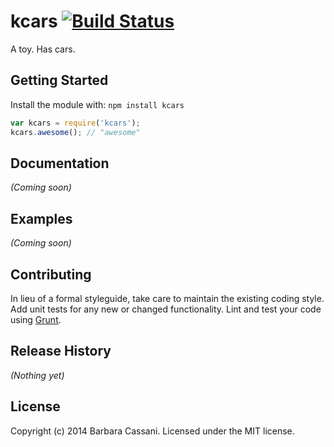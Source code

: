 # kcars [![Build Status](https://secure.travis-ci.org/barbaracassani/kcars.png?branch=master)](http://travis-ci.org/barbaracassani/kcars)

A toy. Has cars.

## Getting Started
Install the module with: `npm install kcars`

```javascript
var kcars = require('kcars');
kcars.awesome(); // "awesome"
```

## Documentation
_(Coming soon)_

## Examples
_(Coming soon)_

## Contributing
In lieu of a formal styleguide, take care to maintain the existing coding style. Add unit tests for any new or changed functionality. Lint and test your code using [Grunt](http://gruntjs.com/).

## Release History
_(Nothing yet)_

## License
Copyright (c) 2014 Barbara Cassani. Licensed under the MIT license.
